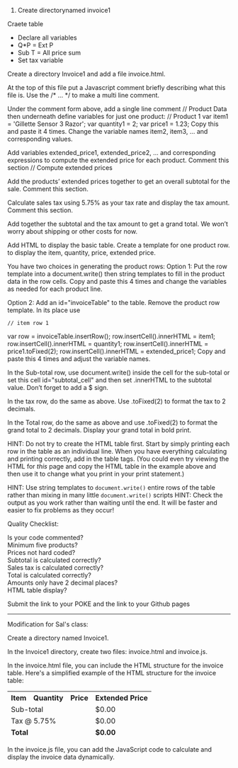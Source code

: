 1. Create directorynamed invoice1


Craete table
- Declare all variables
- Q*P = Ext P
- Sub T = All price sum
- Set tax variable


Create a directory Invoice1 and add a file invoice.html.

At the top of this file put a Javascript comment briefly describing what this file is. Use the /* ... */ to make a multi line comment.

Under the comment form above, add a single line comment // Product Data then underneath define variables for just one product:
     // Product 1
     var item1 = 'Gillette Sensor 3 Razor';
     var quantity1 = 2;
     var price1 = 1.23;
Copy this and paste it 4 times. Change the variable names item2, item3, ... and corresponding values.

Add variables extended_price1, extended_price2, ... and corresponding expressions to compute the extended price for each product. Comment this section // Compute extended prices

Add the products’ extended prices together to get an overall subtotal for the sale. Comment this section.

Calculate sales tax using 5.75% as your tax rate and display the tax amount. Comment this section.

Add together the subtotal and the tax amount to get a grand total. We won’t worry about shipping or other costs for now.

Add HTML to display the basic table. Create a template for one product row. to display the item, quantity, price, extended price.

You have two choices in generating the product rows:
Option 1: Put the row template into a document.write() then string templates to fill in the product data in the row cells. Copy and paste this 4 times and change the variables as needed for each product line.

Option 2: Add an id="invoiceTable" to the table. Remove the product row template. In its place use

    // item row 1
   var row = invoiceTable.insertRow();
   row.insertCell().innerHTML = item1; 
   row.insertCell().innerHTML = quantity1;
   row.insertCell().innerHTML = price1.toFixed(2);
   row.insertCell().innerHTML = extended_price1;
Copy and paste this 4 times and adjust the variable names.

In the Sub-total row, use document.write() inside the cell for the sub-total or set this cell id="subtotal_cell" and then set .innerHTML to the subtotal value. Don’t forget to add a $ sign.

In the tax row, do the same as above. Use .toFixed(2) to format the tax to 2 decimals.

In the Total row, do the same as above and use .toFixed(2) to format the grand total to 2 decimals. Display your grand total in bold print.

HINT:
Do not try to create the HTML table first. Start by simply printing each row in the table as an individual line. When you have everything calculating and printing correctly, add in the table tags.  (You could even try viewing the HTML for *this* page and copy the HTML table in the example above and then use it to change what you print in your print statement.)

HINT:
Use string templates to `document.write()` entire rows of the table rather than mixing in many little `document.write()` scripts
HINT:
Check the output as you work rather than waiting until the end. It will be faster and easier to fix problems as they occur!

Quality Checklist:

Is your code commented?	 
Minimum five products?	 
Prices not hard coded?	 
Subtotal is calculated correctly?	 
Sales tax is calculated correctly?	 
Total is calculated correctly?	 
Amounts only have 2 decimal places?	 
HTML table display?	 
 

Submit the link to your POKE and the link to your Github pages

------

Modification for Sal's class:

Create a directory named Invoice1.

In the Invoice1 directory, create two files: invoice.html and invoice.js.

In the invoice.html file, you can include the HTML structure for the invoice table. Here's a simplified example of the HTML structure for the invoice table:
<!-- invoice.html -->
<!DOCTYPE html>
<html lang="en">
<head>
    <meta charset="UTF-8">
    <meta name="viewport" content="width=device-width, initial-scale=1.0">
    <title>Sales Receipt</title>
</head>
<body>
    <table>
        <thead>
            <tr>
                <th>Item</th>
                <th>Quantity</th>
                <th>Price</th>
                <th>Extended Price</th>
            </tr>
        </thead>
        <tbody id="invoiceTable">
            <!-- Product rows will be added dynamically using JavaScript -->
        </tbody>
        <tfoot>
            <tr>
                <td colspan="3">Sub-total</td>
                <td id="subtotal_cell">$0.00</td>
            </tr>
            <tr>
                <td colspan="3">Tax @ 5.75%</td>
                <td id="tax_cell">$0.00</td>
            </tr>
            <tr>
                <td colspan="3"><strong>Total</strong></td>
                <td id="total_cell"><strong>$0.00</strong></td>
            </tr>
        </tfoot>
    </table>
    <script src="invoice.js"></script>
</body>
</html>

In the invoice.js file, you can add the JavaScript code to calculate and display the invoice data dynamically.